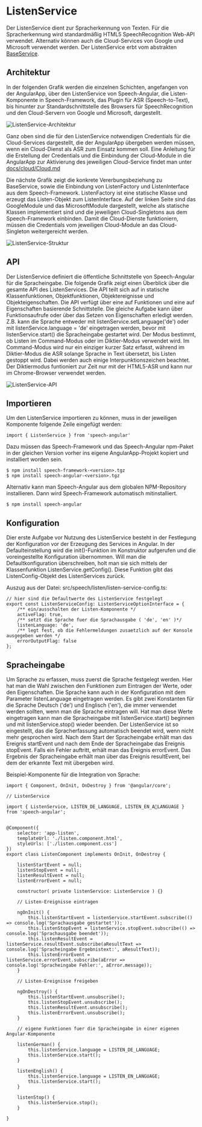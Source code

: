 # ListenService

Der ListenService dient zur Spracherkennung von Texten. Für die Spracherkennung wird standardmäßig HTML5 SpeechRecognition Web-API verwendet. Alternativ können auch die Cloud-Services von Google und Microsoft verwendet werden.
Der ListenService erbt vom abstrakten [BaseService](./../base/BaseService.md).



## Architektur

In der folgenden Grafik werden die einzelnen Schichten, angefangen von der AngularApp, über den ListenService von Speech-Angular, die Listen-Komponente in Speech-Framework, das Plugin für ASR (Speech-to-Text), bis hinunter zur Standardschnittstelle des Browsers für SpeechRecognition und den Cloud-Servern von Google und Microsoft, dargestellt. 


![ListenService-Architektur](ListenService-1.gif)


Ganz oben sind die für den ListenService notwendigen Credentials für die Cloud-Services dargestellt, die der AngularApp übergeben werden müssen, wenn ein Cloud-Dienst als ASR zum Einsatz kommen soll. Eine Anleitung für die Erstellung der Credentials und die Einbindung der Cloud-Module in die AngularApp zur Aktivierung des jeweiligen Cloud-Service findet man unter [docs/cloud/Cloud.md](./../../cloud/Cloud.md)

Die nächste Grafik zeigt die konkrete Vererbungsbeziehung zu BaseService, sowie die Einbindung von ListenFactory und ListenInterface aus dem Speech-Framework. ListenFactory ist eine statische Klasse und erzeugt das Listen-Objekt zum ListenInterface. Auf der linken Seite sind das GoogleModule und das MicrosoftModule dargestellt, welche als statische Klassen implementiert sind und die jeweiligen Cloud-Singletons aus dem Speech-Framework einbinden.
Damit die Cloud-Dienste funktioniern, müssen die Credentials vom jeweiligen Cloud-Module an das Cloud-Singleton weitergereicht werden. 


![ListenService-Struktur](ListenService-2.gif)


## API

Der ListenService definiert die öffentliche Schnittstelle von Speech-Angular für die Spracheingabe. Die folgende Grafik zeigt einen Überblick über die gesamte API des ListenServices. Die API teilt sich auf in statische Klassenfunktionen, Objektfunktionen, Objektereignisse und Objekteigenschaften. Die API verfügt über eine auf Funktionen und eine auf Eigenschaften basierende Schnittstelle. Die gleiche Aufgabe kann über Funktionsaufrufe oder über das Setzen von Eigenschaften erledigt werden. Z.B. kann die Sprache entweder mit listenService.setLanguage('de') oder mit listenService.language = 'de' eingetragen werden, bevor mit listenService.start() die Spracheingabe gestartet wird. 
Der Modus bestimmt, ob Listen im Command-Modus oder im Diktier-Modus verwendet wird. Im Command-Modus wird nur ein einziger kurzer Satz erfasst, während im Diktier-Modus die ASR solange Sprache in Text übersetzt, bis Listen gestoppt wird. Dabei werden auch einige Interpunktionszeichen beachtet. Der Diktiermodus funtioniert zur Zeit nur mit der HTML5-ASR und kann nur im Chrome-Browser verwendet werden.


![ListenService-API](ListenService-3.gif)


## Importieren

Um den ListenService importieren zu können, muss in der jeweiligen Komponente folgende Zeile eingefügt werden:

	import { ListenService } from 'speech-angular'
	
Dazu müssen das Speech-Framework und das Speech-Angular npm-Paket in der gleichen Version vorher ins eigene AngularApp-Projekt kopiert und installiert worden sein.

	$ npm install speech-framework-<version>.tgz
	$ npm install speech-angular-<version>.tgz
	 
Alternativ kann man Speech-Angular aus dem globalen NPM-Repository installieren. Dann wird Speech-Framework automatisch mitinstalliert.

	$ npm install speech-angular
	
	
## Konfiguration

Dier erste Aufgabe vor Nutzung des ListenService besteht in der Festlegung der Konfiguration vor der Erzeugung des Services in Angular. In der Defaulteinstellung wird die init()-Funktion im Konstruktor aufgerufen und die voreingestellte Konfiguration übernommen. Will man die Defaultkonfiguration überschreiben, holt man sie sich mittels der Klassenfunktion ListenService.getConfig(). Diese Funktion gibt das ListenConfig-Objekt des ListenServices zurück. 

Auszug aus der Datei: src/speech/listen/listen-service-config.ts:

	// hier sind die Defaultwerte des ListenService festgelegt	
	export const ListenServiceConfig: ListenServiceOptionInterface = {
	    /** ein/ausschalten der Listen-Komponente */
	    activeFlag: true,
	    /** setzt die Sprache fuer die Sprachausgabe ( 'de', 'en' )*/
	    listenLanguage: 'de',
	    /** legt fest, ob die Fehlermeldungen zusaetzlich auf der Konsole ausgegeben werden */
	    errorOutputFlag: false
	};


## Spracheingabe

Um Sprache zu erfassen, muss zuerst die Sprache festgelegt werden. Hier hat man die Wahl zwischen den Funktionen zum Eintragen der Werte, oder den Eigenschaften. Die Sprache kann auch in der Konfiguration mit dem Parameter listenLanguage eingetragen werden. Es gibt zwei Konstanten für die Sprache Deutsch ('de') und Englisch ('en'), die immer verwendet werden sollten, wenn man die Sprache eintragen will. Hat man diese Werte eingetragen kann man die Spracheingabe mit listenService.start() beginnen und mit listenService.stop() wieder beenden. Der ListenService ist so eingestellt, das die Spracherfassung automatisch beendet wird, wenn nicht mehr gesprochen wird. Nach dem Start der Spracheingabe erhält man das Ereignis startEvent und nach dem Ende der Spracheingabe das Ereignis stopEvent. Falls ein Fehler auftritt, erhält man das Ereignis errorEvent. Das Ergebnis der Spracheingabe erhält man über das Ereignis resultEvent, bei dem der erkannte Text mit übergeben wird.

Beispiel-Komponente für die Integration von Sprache:

	import { Component, OnInit, OnDestroy } from '@angular/core';

	// ListenService 
		
	import { ListenService, LISTEN_DE_LANGUAGE, LISTEN_EN_ALANGUAGE } from 'speech-angular';

	
	@Component({
		selector: 'app-listen',
		templateUrl: './listen.component.html',
		styleUrls: ['./listen.component.css']
	})
	export class ListenComponent implements OnInit, OnDestroy {
	
		listenStartEvent = null;
		listenStopEvent = null;
		listenResultEvent = null;
		listenErrorEvent = null;
	
		constructor( private listenService: ListenService ) {}
		
		// Listen-Ereignisse eintragen
				
		ngOnInit() {
			this.listenStartEvent = listenService.startEvent.subscribe(() => console.log('Sprachausgabe gestartet'));
			this.listenStopEvent = listenService.stopEvent.subscribe(() => console.log('Sprachausgabe beendet'));
			this.listenResultEvent = listenService.resultEvent.subscribe(aResultText => console.log('Spracheingabe Ergebnistext:', aResultText));
			this.listenErrorEvent = listenService.errorEvent.subscribe(aError => console.log('Spracheingabe Fehler:', aError.message));
		}

		// Listen-Ereignisse freigeben
		
		ngOnDestroy() {
			this.listenStartEvent.unsubscribe();
			this.listenStopEvent.unsubscribe();
			this.listenResultEvent.unsubscribe();
			this.listenErrorEvent.unsubscribe();
		}

		// eigene Funktionen fuer die Spracheingabe in einer eigenen Angular-Komponente

		listenGerman() {
			this.listenService.language = LISTEN_DE_LANGUAGE;
			this.listenService.start();
		}
		
		listenEnglish()	{
			this.listenService.language = LISTEN_EN_LANGUAGE;
			this.listenService.start();
		}	

		listenStop() {
			this.listenService.stop();
		}

	}

